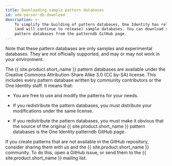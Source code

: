 ```yaml
---
title: Downloading sample pattern databases
id: adm-parser-db-download
description: >-
    To simplify the building of pattern databases, One Identity has released
    (and will continue to release) sample databases. You can download sample
    pattern databases from the patterndb GitHub page.
---
```


Note that these pattern databases are only samples and experimental
databases. They are not officially supported, and may or may not work in
your environment.

The {{ site.product.short_name }} pattern databases are available under the Creative Commons
Attribution-Share Alike 3.0 (CC by-SA) license. This includes every
pattern database written by community contributors or the One Identity
staff. It means that:

- You are free to use and modify the patterns for your needs.

- If you redistribute the pattern databases, you must distribute your
    modifications under the same license.

- If you redistribute the pattern databases, you must make it obvious
    that the source of the original {{ site.product.short_name }} pattern databases is the
    One Identity patterndb GitHub page.

If you create patterns that are not available in the GitHub repository,
consider sharing them with us and the {{ site.product.short_name }} community. To do this,
open a GitHub issue, or send them to the {{ site.product.short_name }} mailing list.
